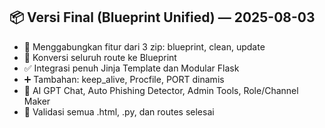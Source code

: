 ## 📦 Versi Final (Blueprint Unified) — 2025-08-03
- 🔁 Menggabungkan fitur dari 3 zip: blueprint, clean, update
- 🔄 Konversi seluruh route ke Blueprint
- ✅ Integrasi penuh Jinja Template dan Modular Flask
- ➕ Tambahan: keep_alive, Procfile, PORT dinamis
- 🧠 AI GPT Chat, Auto Phishing Detector, Admin Tools, Role/Channel Maker
- 🧪 Validasi semua .html, .py, dan routes selesai
